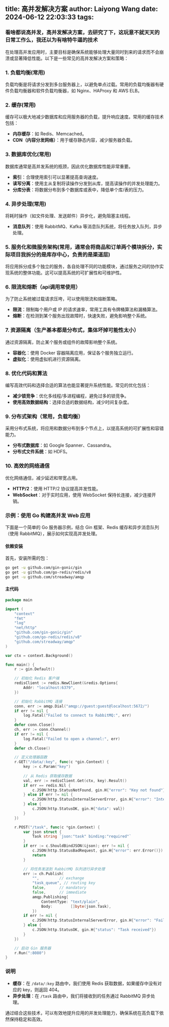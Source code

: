 title: 高并发解决方案
author: Laiyong Wang
date: 2024-06-12 22:03:33
tags:
---
### 看啥都说高并发，高并发解决方案，去研究了下，这玩意不就天天的日常工作么，我还以为有啥特牛逼的技术

在处理高并发应用时，主要目标是确保系统能够处理大量同时到来的请求而不会崩溃或显著降低性能。以下是一些常见的高并发解决方案和策略：

### 1. 负载均衡(常用)
负载均衡是将请求分发到多台服务器上，以避免单点过载。常用的负载均衡器有硬件负载均衡器和软件负载均衡器，如 Nginx、HAProxy 和 AWS ELB。

### 2. 缓存(常用)
缓存可以极大地减少数据库和应用服务器的负载，提升响应速度。常用的缓存技术包括：
- **内存缓存**：如 Redis、Memcached。
- **CDN（内容分发网络）**：用于缓存静态内容，减少服务器负载。

### 3. 数据库优化(常用)
数据库通常是高并发系统的瓶颈，因此优化数据库性能非常重要。
- **索引**：合理使用索引可以显著提高查询速度。
- **读写分离**：使用主从复制将读操作分发到从库，提高读操作的并发处理能力。
- **分库分表**：将数据分布到多个数据库或表中，降低单个库/表的压力。

### 4. 异步处理(常用)
将耗时操作（如文件处理、发送邮件）异步化，避免阻塞主线程。
- **消息队列**：使用 RabbitMQ、Kafka 等消息队列系统，将任务放入队列，异步处理。

### 5. 服务化和微服务架构(常用，通常会将商品和订单两个模块拆分，实际项目我拆分的是库存中心，负责的是渠道层)
将应用拆分成多个独立的服务，各自处理不同的功能模块，通过服务之间的协作实现系统的整体功能。这可以提高系统的可扩展性和可维护性。

### 6. 限流和熔断（api调用常使用）
为了防止系统被过载请求压垮，可以使用限流和熔断策略。
- **限流**：限制每个用户或 IP 的请求速率，常用工具有令牌桶算法和漏桶算法。
- **熔断**：在检测到某个服务出现故障时，快速失败，避免影响整个系统。

### 7. 资源隔离（生产基本都是分布式，集体坏掉可能性太小）
通过资源隔离，防止某个服务或组件的故障影响整个系统。
- **容器化**：使用 Docker 容器隔离应用，保证各个服务独立运行。
- **虚拟化**：使用虚拟机进行资源隔离。

### 8. 优化代码和算法
编写高效代码和选择合适的算法也能显著提升系统性能。常见的优化包括：
- **减少锁竞争**：优化多线程/多进程编程，避免过多的锁竞争。
- **使用高效数据结构**：选择合适的数据结构，减少时间复杂度。

### 9. 分布式架构（常用，负载均衡）
采用分布式系统，将应用和数据分布到多个节点上，以提高系统的可扩展性和容错能力。
- **分布式数据库**：如 Google Spanner、Cassandra。
- **分布式文件系统**：如 HDFS。

### 10. 高效的网络通信
优化网络通信，减少延迟和带宽占用。
- **HTTP/2**：使用 HTTP/2 协议提高并发性能。
- **WebSocket**：对于实时应用，使用 WebSocket 保持长连接，减少连接开销。

### 示例：使用 Go 构建高并发 Web 应用

下面是一个简单的 Go 服务器示例，结合 Gin 框架、Redis 缓存和异步消息队列（使用 RabbitMQ），展示如何实现高并发处理。

#### 依赖安装
首先，安装所需的包：
```bash
go get -u github.com/gin-gonic/gin
go get -u github.com/go-redis/redis/v8
go get -u github.com/streadway/amqp
```

#### 主代码
```go
package main

import (
    "context"
    "fmt"
    "log"
    "net/http"
    "github.com/gin-gonic/gin"
    "github.com/go-redis/redis/v8"
    "github.com/streadway/amqp"
)

var ctx = context.Background()

func main() {
    r := gin.Default()

    // 初始化 Redis 客户端
    redisClient := redis.NewClient(&redis.Options{
        Addr: "localhost:6379",
    })

    // 初始化 RabbitMQ 连接
    conn, err := amqp.Dial("amqp://guest:guest@localhost:5672/")
    if err != nil {
        log.Fatal("Failed to connect to RabbitMQ:", err)
    }
    defer conn.Close()
    ch, err := conn.Channel()
    if err != nil {
        log.Fatal("Failed to open a channel:", err)
    }
    defer ch.Close()

    // 定义处理器函数
    r.GET("/data/:key", func(c *gin.Context) {
        key := c.Param("key")
        
        // 从 Redis 获取缓存数据
        val, err := redisClient.Get(ctx, key).Result()
        if err == redis.Nil {
            c.JSON(http.StatusNotFound, gin.H{"error": "Key not found"})
        } else if err != nil {
            c.JSON(http.StatusInternalServerError, gin.H{"error": "Internal server error"})
        } else {
            c.JSON(http.StatusOK, gin.H{"data": val})
        }
    })

    r.POST("/task", func(c *gin.Context) {
        var json struct {
            Task string `json:"task" binding:"required"`
        }
        if err := c.ShouldBindJSON(&json); err != nil {
            c.JSON(http.StatusBadRequest, gin.H{"error": err.Error()})
            return
        }

        // 将任务发送到 RabbitMQ 队列进行异步处理
        err := ch.Publish(
            "",         // exchange
            "task_queue", // routing key
            false,      // mandatory
            false,      // immediate
            amqp.Publishing{
                ContentType: "text/plain",
                Body:        []byte(json.Task),
            })
        if err != nil {
            c.JSON(http.StatusInternalServerError, gin.H{"error": "Failed to publish a message"})
        } else {
            c.JSON(http.StatusOK, gin.H{"status": "Task received"})
        }
    })

    // 启动 Gin 服务器
    r.Run(":8080")
}
```

### 说明
- **缓存**：在 `/data/:key` 路由中，我们使用 Redis 获取数据，如果缓存中没有对应的 key，则返回 404。
- **异步处理**：在 `/task` 路由中，我们将接收到的任务通过 RabbitMQ 异步处理。

通过结合这些技术，可以有效地提升应用的并发处理能力，确保系统在高负载下依然保持稳定和高效。